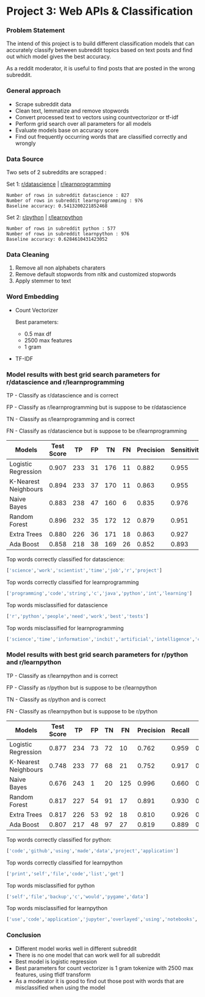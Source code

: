 # Project 3: Web APIs & Classification
### Problem Statement
The intend of this project is to build different classification models that can accurately classify between subreddit topics based on text posts and find out which model gives the best accuracy.

As a reddit moderator, it is useful to find posts that are posted in the wrong subreddit. 

### General approach
- Scrape subreddit data
- Clean text, lemmatize and remove stopwords
- Convert processed text to vectors using countvectorizor or tf-idf
- Perform grid search over all parameters for all models
- Evaluate models base on accuracy score
- Find out frequently occurring words that are classified correctly and wrongly

### Data Source

Two sets of 2 subreddits are scrapped :

Set 1: [r/datascience](https://www.reddit.com/r/datascience) | [r/learnprogramming](https://www.reddit.com/r/learnprogramming) 

```
Number of rows in subreddit datascience : 827
Number of rows in subreddit learnprogramming : 976
Baseline accuracy: 0.5413200221852468
```

Set 2:  [r/python](https://www.reddit.com/r/python) | [r/learnpython](https://www.reddit.com/r/learnpython)

```
Number of rows in subreddit python : 577
Number of rows in subreddit learnpython : 976
Baseline accuracy: 0.6284610431423052
```

### Data Cleaning

1. Remove all non alphabets charaters
2. Remove default stopwords from nltk and customized stopwords
3. Apply stemmer to text

### Word Embedding

- Count Vectorizer 

  Best parameters:

  - 0.5 max df
  - 2500 max features
  - 1 gram

- TF-IDF

### Model results with best grid search parameters for r/datascience and r/learnprogramming

TP - Classify as r/datascience and is correct

FP - Classify as r/learnprogramming but is suppose to be r/datascience

TN - Classify as r/learnprogramming and is correct

FN - Classify as r/datascience but is suppose to be r/learnprogramming

| Models               | Test Score | TP   | FP   | TN   | FN   | Precision | Sensitivity | F1    |
| -------------------- | ---------- | ---- | ---- | ---- | ---- | --------- | ----------- | ----- |
| Logistic Regression  | 0.907      | 233  | 31   | 176  | 11   | 0.882     | 0.955       | 0.917 |
| K-Nearest Neighbours | 0.894      | 233  | 37   | 170  | 11   | 0.863     | 0.955       | 0.907 |
| Naive Bayes          | 0.883      | 238  | 47   | 160  | 6    | 0.835     | 0.976       | 0.900 |
| Random Forest        | 0.896      | 232  | 35   | 172  | 12   | 0.879     | 0.951       | 0.914 |
| Extra Trees          | 0.880      | 226  | 36   | 171  | 18   | 0.863     | 0.927       | 0.894 |
| Ada Boost            | 0.858      | 218  | 38   | 169  | 26   | 0.852     | 0.893       | 0.872 |

Top words correctly classified for datascience:

```python
['science','work','scientist','time','job','r','project']
```

Top words correctly classified for learnprogramming

```python
['programming','code','string','c','java','python','int','learning']
```

Top words misclassified for datascience

```python
['r','python','people','need','work','best','tests']
```

Top words misclassified for learnprogramming

```python
['science','time','information','incbit','artificial','intelligence','commercial']
```





### Model results with best grid search parameters for r/python and r/learnpython

TP - Classify as r/learnpython and is correct

FP - Classify as r/python but is suppose to be r/learnpython

TN - Classify as r/python and is correct

FN - Classify as r/learnpython but is suppose to be r/python

| Models               | Test Score | TP   | FP   | TN   | FN   | Precision | Recall | F1    |
| -------------------- | ---------- | ---- | ---- | ---- | ---- | --------- | ------ | ----- |
| Logistic Regression  | 0.877      | 234  | 73   | 72   | 10   | 0.762     | 0.959  | 0.849 |
| K-Nearest Neighbours | 0.748      | 233  | 77   | 68   | 21   | 0.752     | 0.917  | 0.823 |
| Naive Bayes          | 0.676      | 243  | 1    | 20   | 125  | 0.996     | 0.660  | 0.794 |
| Random Forest        | 0.817      | 227  | 54   | 91   | 17   | 0.891     | 0.930  | 0.865 |
| Extra Trees          | 0.817      | 226  | 53   | 92   | 18   | 0.810     | 0.926  | 0.864 |
| Ada Boost            | 0.807      | 217  | 48   | 97   | 27   | 0.819     | 0.889  | 0.853 |

Top words correctly classified for python:

```python
['code','github','using','made','data','project','application']
```

Top words correctly classified for learnpython

```python
['print','self','file','code','list','get']
```

Top words misclassified for python

```python
['self','file','backup','c','would','pygame','data']
```

Top words misclassified for learnpython

```python
['use','code','application','jupyter','overlayed','using','notebooks','love']
```



### Conclusion

- Different model works well in different subreddit
- There is no one model that can work well for all subreddit
- Best model is logistic regression
- Best parameters for count vectorizer is 1 gram tokenize with 2500 max features, using tfidf transform
- As a moderator it is good to find out those post with words that are misclassified when using the model
